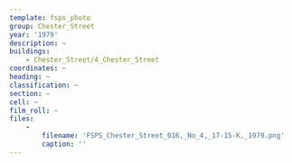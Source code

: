 ```yaml
---
template: fsps_photo
group: Chester_Street
year: '1979'
description: ~
buildings:
    - Chester_Street/4_Chester_Street
coordinates: ~
heading: ~
classification: ~
section: ~
cell: ~
film_roll: ~
files:
    -
        filename: 'FSPS_Chester_Street_016,_No_4,_17-15-K,_1979.png'
        caption: ''
---
```

